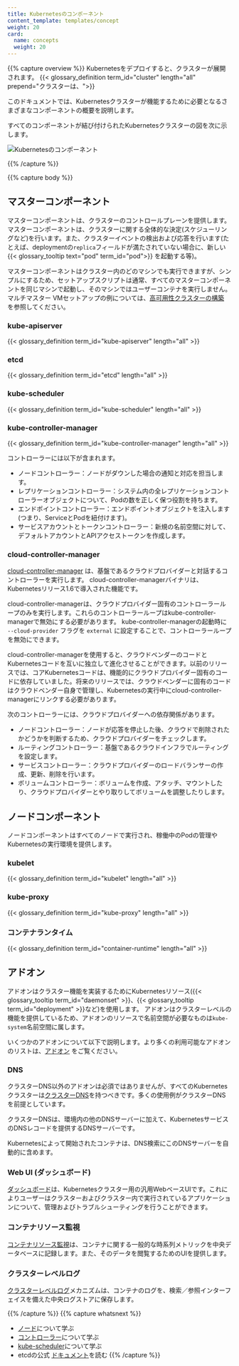 ```yaml
---
title: Kubernetesのコンポーネント
content_template: templates/concept
weight: 20
card: 
  name: concepts
  weight: 20
---
```


{{% capture overview %}}
Kubernetesをデプロイすると、クラスターが展開されます。
{{< glossary_definition term_id="cluster" length="all" prepend="クラスターは、">}}

このドキュメントでは、Kubernetesクラスターが機能するために必要となるさまざまなコンポーネントの概要を説明します。

すべてのコンポーネントが結び付けられたKubernetesクラスターの図を次に示します。

![Kubernetesのコンポーネント](/images/docs/components-of-kubernetes.png)

{{% /capture %}}

{{% capture body %}}

## マスターコンポーネント

マスターコンポーネントは、クラスターのコントロールプレーンを提供します。
マスターコンポーネントは、クラスターに関する全体的な決定(スケジューリングなど)を行います。また、クラスターイベントの検出および応答を行います(たとえば、deploymentの`replica`フィールドが満たされていない場合に、新しい {{< glossary_tooltip text="pod" term_id="pod">}} を起動する等)。

マスターコンポーネントはクラスター内のどのマシンでも実行できますが、シンプルにするため、セットアップスクリプトは通常、すべてのマスターコンポーネントを同じマシンで起動し、そのマシンではユーザーコンテナを実行しません。
マルチマスター VMセットアップの例については、[高可用性クラスターの構築](/docs/admin/high-availability/) を参照してください。

### kube-apiserver

{{< glossary_definition term_id="kube-apiserver" length="all" >}}

### etcd

{{< glossary_definition term_id="etcd" length="all" >}}

### kube-scheduler

{{< glossary_definition term_id="kube-scheduler" length="all" >}}

### kube-controller-manager

{{< glossary_definition term_id="kube-controller-manager" length="all" >}}

コントローラーには以下が含まれます。

  * ノードコントローラー：ノードがダウンした場合の通知と対応を担当します。
  * レプリケーションコントローラー：システム内の全レプリケーションコントローラーオブジェクトについて、Podの数を正しく保つ役割を持ちます。
  * エンドポイントコントローラー：エンドポイントオブジェクトを注入します(つまり、ServiceとPodを紐付けます)。
  * サービスアカウントとトークンコントローラー：新規の名前空間に対して、デフォルトアカウントとAPIアクセストークンを作成します。

### cloud-controller-manager

[cloud-controller-manager](/docs/tasks/administer-cluster/running-cloud-controller/) は、基盤であるクラウドプロバイダーと対話するコントローラーを実行します。
cloud-controller-managerバイナリは、Kubernetesリリース1.6で導入された機能です。

cloud-controller-managerは、クラウドプロバイダー固有のコントローラーループのみを実行します。これらのコントローラーループはkube-controller-managerで無効にする必要があります。 kube-controller-managerの起動時に `--cloud-provider` フラグを `external` に設定することで、コントローラーループを無効にできます。

cloud-controller-managerを使用すると、クラウドベンダーのコードとKubernetesコードを互いに独立して進化させることができます。以前のリリースでは、コアKubernetesコードは、機能的にクラウドプロバイダー固有のコードに依存していました。将来のリリースでは、クラウドベンダーに固有のコードはクラウドベンダー自身で管理し、Kubernetesの実行中にcloud-controller-managerにリンクする必要があります。

次のコントローラーには、クラウドプロバイダーへの依存関係があります。

  * ノードコントローラー：ノードが応答を停止した後、クラウドで削除されたかどうかを判断するため、クラウドプロバイダーをチェックします。
  * ルーティングコントローラー：基盤であるクラウドインフラでルーティングを設定します。
  * サービスコントローラー：クラウドプロバイダーのロードバランサーの作成、更新、削除を行います。
  * ボリュームコントローラー：ボリュームを作成、アタッチ、マウントしたり、クラウドプロバイダーとやり取りしてボリュームを調整したりします。

## ノードコンポーネント

ノードコンポーネントはすべてのノードで実行され、稼働中のPodの管理やKubernetesの実行環境を提供します。

### kubelet

{{< glossary_definition term_id="kubelet" length="all" >}}

### kube-proxy

{{< glossary_definition term_id="kube-proxy" length="all" >}}

### コンテナランタイム

{{< glossary_definition term_id="container-runtime" length="all" >}}

## アドオン

アドオンはクラスター機能を実装するためにKubernetesリソース({{< glossary_tooltip term_id="daemonset" >}}、{{< glossary_tooltip term_id="deployment" >}}など)を使用します。
アドオンはクラスターレベルの機能を提供しているため、アドオンのリソースで名前空間が必要なものは`kube-system`名前空間に属します。

いくつかのアドオンについて以下で説明します。より多くの利用可能なアドオンのリストは、[アドオン](/docs/concepts/cluster-administration/addons/) をご覧ください。

### DNS

クラスターDNS以外のアドオンは必須ではありませんが、すべてのKubernetesクラスターは[クラスターDNS](/docs/concepts/services-networking/dns-pod-service/)を持つべきです。多くの使用例がクラスターDNSを前提としています。

クラスターDNSは、環境内の他のDNSサーバーに加えて、KubernetesサービスのDNSレコードを提供するDNSサーバーです。

Kubernetesによって開始されたコンテナは、DNS検索にこのDNSサーバーを自動的に含めます。


### Web UI (ダッシュボード)

[ダッシュボード](/docs/tasks/access-application-cluster/web-ui-dashboard/)は、Kubernetesクラスター用の汎用WebベースUIです。これによりユーザーはクラスターおよびクラスター内で実行されているアプリケーションについて、管理およびトラブルシューティングを行うことができます。

### コンテナリソース監視

[コンテナリソース監視](/docs/tasks/debug-application-cluster/resource-usage-monitoring/)は、コンテナに関する一般的な時系列メトリックを中央データベースに記録します。また、そのデータを閲覧するためのUIを提供します。

### クラスターレベルログ

[クラスターレベルログ](/docs/concepts/cluster-administration/logging/)メカニズムは、コンテナのログを、検索／参照インターフェイスを備えた中央ログストアに保存します。

{{% /capture %}}
{{% capture whatsnext %}}
* [ノード](/ja/docs/concepts/architecture/nodes/)について学ぶ
* [コントローラー](/docs/concepts/architecture/controller/)について学ぶ
* [kube-scheduler](/ja/docs/concepts/scheduling-eviction/kube-scheduler/)について学ぶ
* etcdの公式 [ドキュメント](https://etcd.io/docs/)を読む
{{% /capture %}}
